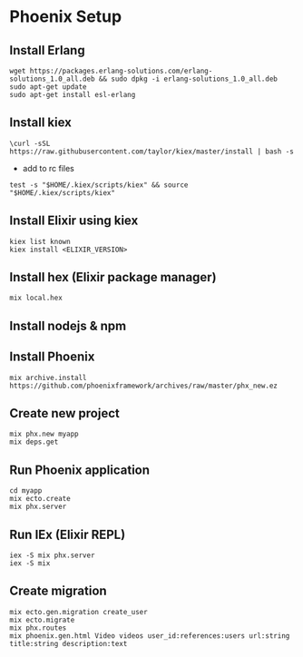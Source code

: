# Phoenix Setup

## Install Erlang

```
wget https://packages.erlang-solutions.com/erlang-solutions_1.0_all.deb && sudo dpkg -i erlang-solutions_1.0_all.deb
sudo apt-get update
sudo apt-get install esl-erlang
```

## Install kiex

```
\curl -sSL https://raw.githubusercontent.com/taylor/kiex/master/install | bash -s
```

- add to rc files

```
test -s "$HOME/.kiex/scripts/kiex" && source "$HOME/.kiex/scripts/kiex"
```

## Install Elixir using kiex

```
kiex list known
kiex install <ELIXIR_VERSION>
```

## Install hex (Elixir package manager)

```
mix local.hex
```

## Install nodejs & npm

## Install Phoenix

```
mix archive.install https://github.com/phoenixframework/archives/raw/master/phx_new.ez
```

## Create new project

```
mix phx.new myapp
mix deps.get
```

## Run Phoenix application

```
cd myapp
mix ecto.create
mix phx.server
```

## Run IEx (Elixir REPL)

```
iex -S mix phx.server
iex -S mix
```

## Create migration

```
mix ecto.gen.migration create_user
mix ecto.migrate
mix phx.routes
mix phoenix.gen.html Video videos user_id:references:users url:string title:string description:text
```
